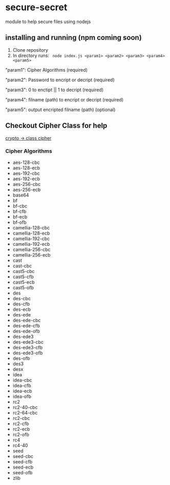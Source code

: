 # secure-secret
module to help secure files using nodejs

## installing and running  (npm coming soon)
1. Clone repository
2. In directory runs: 
` node index.js <param1> <param2> <param3> <param4> <param5>`

 "param1": Cipher Algorithms (required)

 "param2": Password to encript or decript (required)
 
 "param3": 0 to enctipt || 1 to decript (required)
 
 "param4": filname (path) to encript or decript (required)
 
 "param5": output encripted filname (path) (optional)
 
 ## Checkout Cipher Class for help
 [crypto -> class cipher](https://nodejs.org/api/crypto.html#crypto_class_cipher)
 
### Cipher Algorithms
* aes-128-cbc
* aes-128-ecb
* aes-192-cbc
* aes-192-ecb
* aes-256-cbc
* aes-256-ecb
* base64
* bf
* bf-cbc
* bf-cfb
* bf-ecb
* bf-ofb
* camellia-128-cbc
* camellia-128-ecb
* camellia-192-cbc
* camellia-192-ecb
* camellia-256-cbc
* camellia-256-ecb
* cast
* cast-cbc
* cast5-cbc
* cast5-cfb
* cast5-ecb
* cast5-ofb
* des
* des-cbc
* des-cfb 
* des-ecb
* des-ede
* des-ede-cbc
* des-ede-cfb
* des-ede-ofb
* des-ede3
* des-ede3-cbc
* des-ede3-cfb
* des-ede3-ofb
* des-ofb
* des3
* desx
* idea
* idea-cbc
* idea-cfb
* idea-ecb
* idea-ofb
* rc2
* rc2-40-cbc
* rc2-64-cbc
* rc2-cbc
* rc2-cfb
* rc2-ecb
* rc2-ofb
* rc4
* rc4-40
* seed
* seed-cbc
* seed-cfb
* seed-ecb
* seed-ofb
* zlib

